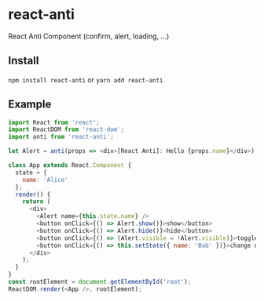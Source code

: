 # react-anti

React Anti Component (confirm, alert, loading, ...)

## Install

`npm install react-anti` or `yarn add react-anti`

## Example

```js
import React from 'react';
import ReactDOM from 'react-dom';
import anti from 'react-anti';

let Alert = anti(props => <div>[React Anti]: Hello {props.name}</div>);

class App extends React.Component {
  state = {
    name: 'Alice'
  };
  render() {
    return (
      <div>
        <Alert name={this.state.name} />
        <button onClick={() => Alert.show()}>show</button>
        <button onClick={() => Alert.hide()}>hide</button>
        <button onClick={() => (Alert.visible = !Alert.visible)}>toggle</button>
        <button onClick={() => this.setState({ name: 'Bob' })}>change name</button>
      </div>
    );
  }
}
const rootElement = document.getElementById('root');
ReactDOM.render(<App />, rootElement);
```

